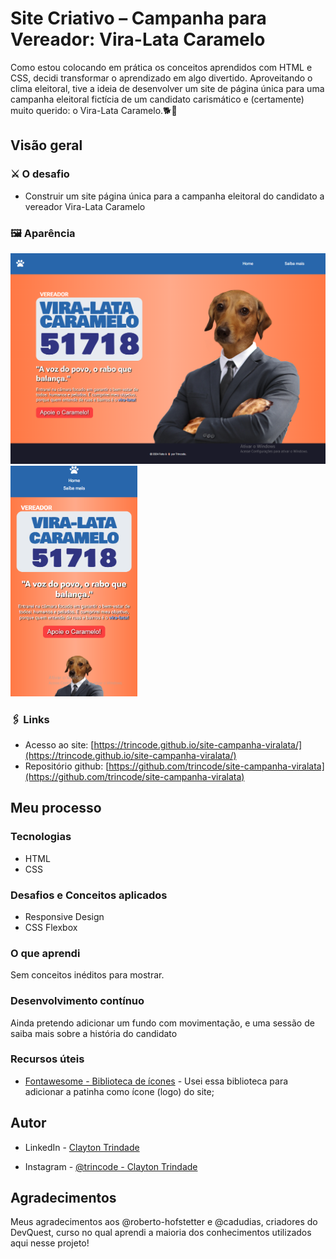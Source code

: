 # Site Criativo – Campanha para Vereador: Vira-Lata Caramelo

Como estou colocando em prática os conceitos aprendidos com HTML e CSS, decidi transformar o aprendizado em algo divertido. Aproveitando o clima eleitoral, tive a ideia de desenvolver um site de página única para uma campanha eleitoral fictícia de um candidato carismático e (certamente) muito querido: o Vira-Lata Caramelo.🐕🐾 

## Visão geral

### ⚔️ O desafio

- Construir um site página única para a campanha eleitoral do candidato a vereador Vira-Lata Caramelo

### 🖼️ Aparência

<img src="./src/design/siteviralata-print-1.png" width="550"><img src="./src/design/siteviralata-print-2.png" width="203">

### 🖇️ Links

- Acesso ao site: [https://trincode.github.io/site-campanha-viralata/](https://trincode.github.io/site-campanha-viralata/)
- Repositório github: [https://github.com/trincode/site-campanha-viralata](https://github.com/trincode/site-campanha-viralata)

## Meu processo

### Tecnologias

- HTML
- CSS

### Desafios e Conceitos aplicados

- Responsive Design
- CSS Flexbox

### O que aprendi

Sem conceitos inéditos para mostrar.

### Desenvolvimento contínuo

Ainda pretendo adicionar um fundo com movimentação, e uma sessão de saiba mais sobre a história do candidato

### Recursos úteis

- [Fontawesome - Biblioteca de ícones](https://fontawesome.com/icons) - Usei essa biblioteca para adicionar a patinha como ícone (logo) do site;


## Autor

- LinkedIn - [Clayton Trindade](https://www.linkedin.com/in/clayton-trindade-93b925329/)

- Instagram - [@trincode - Clayton Trindade](https://www.instagram.com/trincode/)

## Agradecimentos

Meus agradecimentos aos @roberto-hofstetter e @cadudias, criadores do DevQuest, curso no qual aprendi a maioria dos conhecimentos utilizados aqui nesse projeto!

